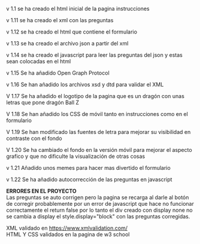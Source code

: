 v 1.1 se ha creado el html inicial de la pagina instrucciones

v 1.11 se ha creado el xml con las preguntas

v 1.12 se ha creado el html que contiene el formulario

v 1.13 se ha creado el archivo json a partir del xml

v 1.14 se ha creado el javascript para leer las preguntas del json y estas sean colocadas en el html

v 1.15 Se ha añadido Open Graph Protocol

v 1.16 Se han añadido los archivos xsd y dtd para validar el XML

V 1.17 Se ha añadido el logotipo de la pagina que es un dragón con unas letras que pone dragón Ball Z

V 1.18 Se han añadido los CSS de móvil tanto en instrucciones como en el formulario

V 1.19 Se han modificado las fuentes de letra para mejorar su visibilidad en contraste con el fondo

V 1.20 Se ha cambiado el fondo en la versión móvil para mejorar el aspecto grafico y que no dificulte la visualización de otras cosas

v 1.21 Añadido unos memes para hacer mas divertido el formulario

v 1.22 Se ha añadido autocorrección de las preguntas en javascript

<strong>ERRORES EN EL PROYECTO</strong> <br/>
Las preguntas se auto corrigen pero la pagina se recarga al darle al botón de corregir probablemente por un error de javascript que hace no funcionar correctamente el return false por lo tanto el div creado con display none no se cambia a display el style.display="block" con las preguntas corregidas.


XML validado en https://www.xmlvalidation.com/<br/>
HTML Y CSS validados en la pagina de w3 school
